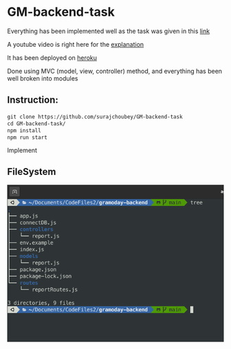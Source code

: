# GM-backend-task

Everything has been implemented well as the task was given in this [link](https://drive.google.com/file/d/11ilPtmrJi0lYeSTOB3B3j0PVJKf6uf-S/view)

A youtube video is right here for the [explanation](https://www.youtube.com/watch?v=o9war9ubFyY)

It has been deployed on [heroku](https://backend-task-gramoday.herokuapp.com/)

Done using MVC (model, view, controller) method, and everything has been well broken into modules

## Instruction:

``` 
git clone https://github.com/surajchoubey/GM-backend-task
cd GM-backend-task/
npm install
npm run start
```

Implement

## FileSystem

![filesystem](photo.png)




